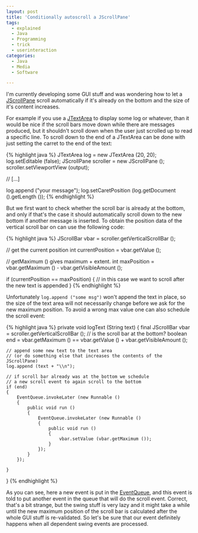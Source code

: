 ```yaml
---
layout: post
title: 'Conditionally autoscroll a JScrollPane'
tags:
  - explained
  - Java
  - Programming
  - trick
  - userinteraction
categories:
  - Java
  - Media
  - Software

---
```


I'm currently developing some GUI stuff and was wondering how to let a <a href="http://docs.oracle.com/javase/1.4.2/docs/api/javax/swing/JScrollPane.html">JScrollPane</a> scroll automatically if it's already on the bottom and the size of it's content increases.


For example if you use a <a href="http://docs.oracle.com/javase/1.4.2/docs/api/javax/swing/JTextArea.html">JTextArea</a> to display some log or whatever, than it would be nice if the scroll bars move down while there are messages produced, but it shouldn't scroll down when the user just scrolled up to read a specific line.
To scroll down to the end of a JTextArea can be done with just setting the carret to the end of the text:



{% highlight java %}
JTextArea log = new JTextArea (20, 20);
log.setEditable (false);
JScrollPane scroller = new JScrollPane ();
scroller.setViewportView (output);

// [...]

log.append ("your message");
log.setCaretPosition (log.getDocument ().getLength ());
{% endhighlight %}



But we first want to check whether the scroll bar is already at the bottom, and only if that's the case it should automatically scroll down to the new bottom if another message is inserted.
To obtain the position data of the vertical scroll bar on can use the following code:



{% highlight java %}
JScrollBar vbar = scroller.getVerticalScrollBar ();

// get the current position
int currentPosition = vbar.getValue ();

// getMaximum () gives maximum + extent.
int maxPosition = vbar.getMaximum () - vbar.getVisibleAmount ();

if (currentPosition == maxPosition)
{
	// in this case we want to scroll after the new text is appended
}
{% endhighlight %}



Unfortunately  `log.append ("some msg")`  won't append the text in place, so the size of the text area will not necessarily change before we ask for the new maximum position. To avoid a wrong max value one can also schedule the scroll event:



{% highlight java %}
private void logText (String text)
{
	final JScrollBar vbar = scroller.getVerticalScrollBar ();
	// is the scroll bar at the bottom?
	boolean end = vbar.getMaximum () == vbar.getValue () + vbar.getVisibleAmount ();
	
	// append some new text to the text area
	// (or do something else that increases the contents of the JScrollPane)
	log.append (text + "\\n");
	
	// if scroll bar already was at the bottom we schedule
	// a new scroll event to again scroll to the bottom
	if (end)
	{
		EventQueue.invokeLater (new Runnable ()
		{
			public void run ()
			{
				EventQueue.invokeLater (new Runnable ()
				{
					public void run ()
					{
						vbar.setValue (vbar.getMaximum ());
					}
				});
			}
		});
		
	}
}
{% endhighlight %}



As you can see, here a new event is put in the <a href="http://docs.oracle.com/javase/1.4.2/docs/api/java/awt/EventQueue.html">EventQueue</a>, and this event is told to put another event in the queue that will do the scroll event. Correct, that's a bit strange, but the swing stuff is very lazy and it might take a while until the new maximum position of the scroll bar is calculated after the whole GUI stuff is re-validated. So let's be sure that our event definitely happens when all dependent swing events are processed.
